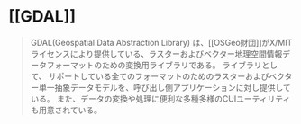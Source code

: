 # [[GDAL]]

> GDAL(Geospatial Data Abstraction Library) は、[[OSGeo財団]]がX/MITライセンスにより提供している、ラスターおよびベクター地理空間情報データフォーマットのための変換用ライブラリである。
> ライブラリとして、 サポートしている全てのフォーマットのためのラスターおよびベクター単一抽象データモデルを、呼び出し側アプリケーションに対し提供している。
> また、データの変換や処理に便利な多種多様のCUIユーティリティも用意されている。
